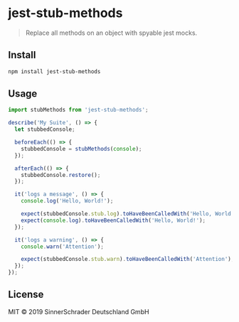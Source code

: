# jest-stub-methods

> Replace all methods on an object with spyable jest mocks.

## Install

```sh
npm install jest-stub-methods
```

## Usage

```js
import stubMethods from 'jest-stub-methods';

describe('My Suite', () => {
  let stubbedConsole;

  beforeEach(() => {
    stubbedConsole = stubMethods(console);
  });

  afterEach(() => {
    stubbedConsole.restore();
  });

  it('logs a message', () => {
    console.log('Hello, World!');

    expect(stubbedConsole.stub.log).toHaveBeenCalledWith('Hello, World!');
    expect(console.log).toHaveBeenCalledWith('Hello, World!');
  });

  it('logs a warning', () => {
    console.warn('Attention');

    expect(stubbedConsole.stub.warn).toHaveBeenCalledWith('Attention');
  });
});
```

## License

MIT © 2019 SinnerSchrader Deutschland GmbH
